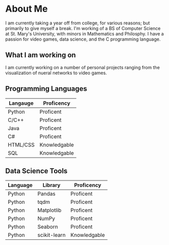 # About Me
I am currently taking a year off from college, for various reasons; but primarily to give myself a break. I'm working of a BS of Computer Science at St. Mary's University, with minors in Mathematics and Philosphy. I have a passion for video games, data science, and the C programming language. 
## What I am working on
I am currently working on a number of personal projects ranging from the visualization of nueral networks to video games. 

## Programming Languages
| Langauge | Proficency |
| -------- | ---------- |
| Python   | Proficent  |
| C/C++    | Proficent  |
| Java     | Proficent  |
| C#       | Proficent  |
| HTML/CSS | Knowledgable |
| SQL | Knowledgable |

## Data Science Tools
| Language | Library | Proficency |
| -------- | ------- | ---------- |
| Python | Pandas | Proficent |
| Python | tqdm | Proficent |
| Python | Matplotlib | Proficent |
| Python | NumPy | Proficent |
| Python | Seaborn | Proficent |
| Python | scikit-learn | Knowledgable | 


